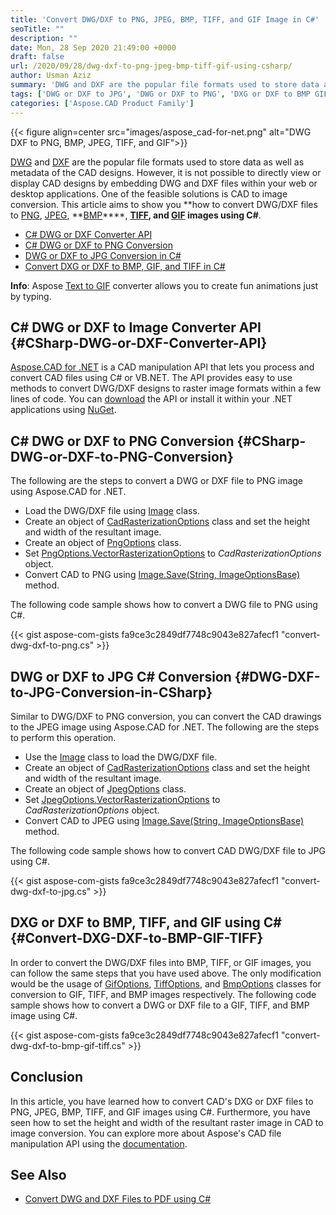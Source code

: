 ```yaml
---
title: 'Convert DWG/DXF to PNG, JPEG, BMP, TIFF, and GIF Image in C#'
seoTitle: ""
description: ""
date: Mon, 28 Sep 2020 21:49:00 +0000
draft: false
url: /2020/09/28/dwg-dxf-to-png-jpeg-bmp-tiff-gif-using-csharp/
author: Usman Aziz
summary: 'DWG and DXF are the popular file formats used to store data as well as metadata of the CAD designs. However, it is not possible to directly view or display CAD designs by embedding DWG and DXF files within your web or desktop applications. One of the feasible solutions is CAD to image conversion. This article aims to show you how to convert DWG/DXF files to PNG, JPEG, BMP, TIFF, and GIF images using C#.'
tags: ['DWG or DXF to JPG', 'DWG or DXF to PNG', 'DXG or DXF to BMP GIF TIFF', 'csharp DWG or DXF Converter API']
categories: ['Aspose.CAD Product Family']
---
```




{{< figure align=center src="images/aspose_cad-for-net.png" alt="DWG DXF to PNG, BMP, JPEG, TIFF, and GIF">}}


[DWG][1] and [DXF][2] are the popular file formats used to store data as well as metadata of the CAD designs. However, it is not possible to directly view or display CAD designs by embedding DWG and DXF files within your web or desktop applications. One of the feasible solutions is CAD to image conversion. This article aims to show you **how to convert DWG/DXF files to [PNG][3], [JPEG][4], **[BMP][5]****, **[TIFF][6], and [GIF][7] images using C#**.

*   [C# DWG or DXF Converter API][8]
*   [C# DWG or DXF to PNG Conversion][9]
*   [DWG or DXF to JPG Conversion in C#][10]
*   [Convert DXG or DXF to BMP, GIF, and TIFF in C#][11]

**Info**: Aspose [Text to GIF][12] converter allows you to create fun animations just by typing.

## C# DWG or DXF to Image Converter API {#CSharp-DWG-or-DXF-Converter-API}

[Aspose.CAD for .NET][13] is a CAD manipulation API that lets you process and convert CAD files using C# or VB.NET. The API provides easy to use methods to convert DWG/DXF designs to raster image formats within a few lines of code. You can [download][14] the API or install it within your .NET applications using [NuGet][15].

## C# DWG or DXF to PNG Conversion {#CSharp-DWG-or-DXF-to-PNG-Conversion}

The following are the steps to convert a DWG or DXF file to PNG image using Aspose.CAD for .NET.

*   Load the DWG/DXF file using [Image][16] class.
*   Create an object of [CadRasterizationOptions][17] class and set the height and width of the resultant image.
*   Create an object of [PngOptions][18] class.
*   Set [PngOptions.VectorRasterizationOptions][19] to _CadRasterizationOptions_ object.
*   Convert CAD to PNG using [Image.Save(String, ImageOptionsBase)][20] method.

The following code sample shows how to convert a DWG file to PNG using C#.

{{< gist aspose-com-gists fa9ce3c2849df7748c9043e827afecf1 "convert-dwg-dxf-to-png.cs" >}}

## DWG or DXF to JPG C# Conversion {#DWG-DXF-to-JPG-Conversion-in-CSharp}

Similar to DWG/DXF to PNG conversion, you can convert the CAD drawings to the JPEG image using Aspose.CAD for .NET. The following are the steps to perform this operation.

*   Use the [Image][21] class to load the DWG/DXF file.
*   Create an object of [CadRasterizationOptions][22] class and set the height and width of the resultant image.
*   Create an object of [JpegOptions][23] class.
*   Set [JpegOptions.VectorRasterizationOptions][24] to _CadRasterizationOptions_ object.
*   Convert CAD to JPEG using [Image.Save(String, ImageOptionsBase)][25] method.

The following code sample shows how to convert CAD DWG/DXF file to JPG using C#.

{{< gist aspose-com-gists fa9ce3c2849df7748c9043e827afecf1 "convert-dwg-dxf-to-jpg.cs" >}}

## DXG or DXF to BMP, TIFF, and GIF using C# {#Convert-DXG-DXF-to-BMP-GIF-TIFF}

In order to convert the DWG/DXF files into BMP, TIFF, or GIF images, you can follow the same steps that you have used above. The only modification would be the usage of [GifOptions][26], [TiffOptions][27], and [BmpOptions][28] classes for conversion to GIF, TIFF, and BMP images respectively. The following code sample shows how to convert a DWG or DXF file to a GIF, TIFF, and BMP image using C#.

{{< gist aspose-com-gists fa9ce3c2849df7748c9043e827afecf1 "convert-dwg-dxf-to-bmp-gif-tiff.cs" >}}

## Conclusion

In this article, you have learned how to convert CAD's DXG or DXF files to PNG, JPEG, BMP, TIFF, and GIF images using C#. Furthermore, you have seen how to set the height and width of the resultant raster image in CAD to image conversion. You can explore more about Aspose's CAD file manipulation API using the [documentation][29].

## See Also

*   [Convert DWG and DXF Files to PDF using C#][30]




[1]: https://docs.fileformat.com/cad/dwg/
[2]: https://docs.fileformat.com/cad/dxf/
[3]: https://docs.fileformat.com/image/png/
[4]: https://docs.fileformat.com/image/jpeg/
[5]: https://docs.fileformat.com/image/bmp/
[6]: https://docs.fileformat.com/image/tiff/
[7]: https://docs.fileformat.com/image/gif/
[8]: #CSharp-DWG-or-DXF-Converter-API
[9]: #CSharp-DWG-or-DXF-to-PNG-Conversion
[10]: #DWG-DXF-to-JPG-Conversion-in-CSharp
[11]: #Convert-DXG-DXF-to-BMP-GIF-TIFF
[12]: https://products.aspose.app/slides/text-to-gif
[13]: https://products.aspose.com/cad/net
[14]: https://downloads.aspose.com/cad/net
[15]: https://www.nuget.org/packages/Aspose.CAD
[16]: https://apireference.aspose.com/cad/net/aspose.cad/image
[17]: https://apireference.aspose.com/cad/net/aspose.cad.imageoptions/cadrasterizationoptions
[18]: https://apireference.aspose.com/cad/net/aspose.cad.imageoptions/pngoptions
[19]: https://apireference.aspose.com/cad/net/aspose.cad/imageoptionsbase/properties/vectorrasterizationoptions
[20]: https://apireference.aspose.com/cad/net/aspose.cad.image/save/methods/2
[21]: https://apireference.aspose.com/cad/net/aspose.cad/image
[22]: https://apireference.aspose.com/cad/net/aspose.cad.imageoptions/cadrasterizationoptions
[23]: https://apireference.aspose.com/cad/net/aspose.cad.imageoptions/jpegoptions
[24]: https://apireference.aspose.com/cad/net/aspose.cad/imageoptionsbase/properties/vectorrasterizationoptions
[25]: https://apireference.aspose.com/cad/net/aspose.cad.image/save/methods/2
[26]: https://apireference.aspose.com/cad/net/aspose.cad.imageoptions/gifoptions
[27]: https://apireference.aspose.com/cad/net/aspose.cad.imageoptions/tiffoptions
[28]: https://apireference.aspose.com/cad/net/aspose.cad.imageoptions/bmpoptions
[29]: https://docs.aspose.com/cad/net/getting-started/
[30]: https://blog.aspose.com/2020/09/02/convert-autocad-dwg-dxf-to-pdf-using-csharp/





